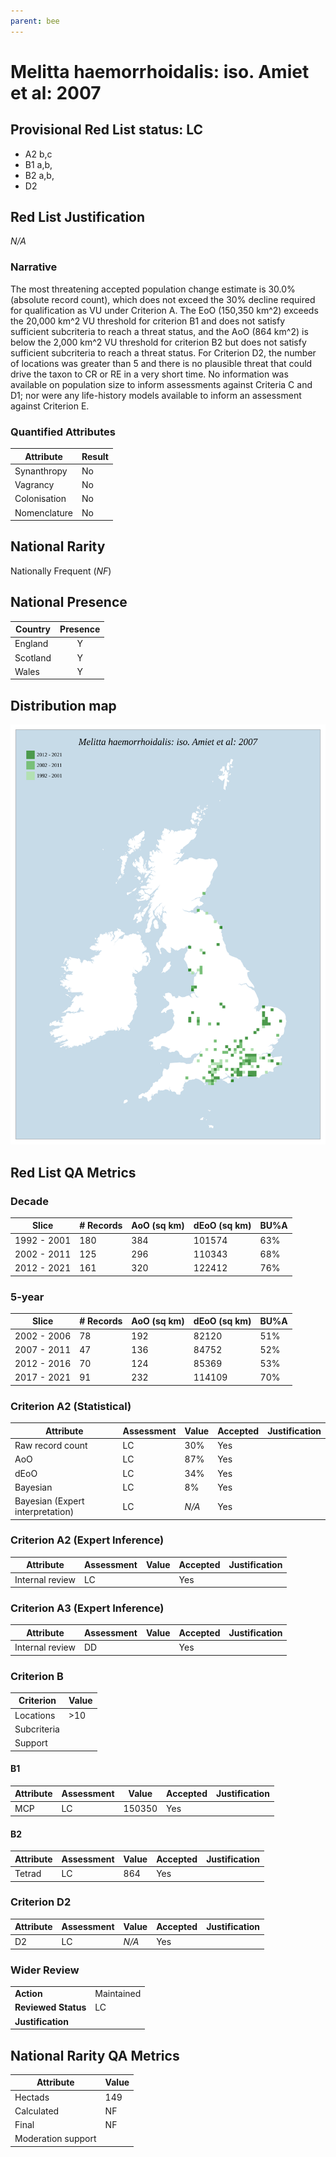 ```yaml
---
parent: bee
---
```


# Melitta haemorrhoidalis: iso. Amiet et al: 2007

## Provisional Red List status: LC
- A2 b,c
- B1 a,b, 
- B2 a,b, 
- D2

## Red List Justification
*N/A*
### Narrative


The most threatening accepted population change estimate is 30.0% (absolute record count), which does not exceed the 30% decline required for qualification as VU under Criterion A. The EoO (150,350 km^2) exceeds the 20,000 km^2 VU threshold for criterion B1 and does not satisfy sufficient subcriteria to reach a threat status, and the AoO (864 km^2) is below the 2,000 km^2 VU threshold for criterion B2 but does not satisfy sufficient subcriteria to reach a threat status. For Criterion D2, the number of locations was greater than 5 and there is no plausible threat that could drive the taxon to CR or RE in a very short time. No information was available on population size to inform assessments against Criteria C and D1; nor were any life-history models available to inform an assessment against Criterion E.
### Quantified Attributes
|Attribute|Result|
|---|---|
|Synanthropy|No|
|Vagrancy|No|
|Colonisation|No|
|Nomenclature|No|


## National Rarity
Nationally Frequent (*NF*)

## National Presence
|Country|Presence
|---|:-:|
|England|Y|
|Scotland|Y|
|Wales|Y|


## Distribution map
![](../map/246.svg)

## Red List QA Metrics
### Decade
| Slice | # Records | AoO (sq km) | dEoO (sq km) |BU%A |
|---|---|---|---|---|
|1992 - 2001|180|384|101574|63%|
|2002 - 2011|125|296|110343|68%|
|2012 - 2021|161|320|122412|76%|
### 5-year
| Slice | # Records | AoO (sq km) | dEoO (sq km) |BU%A |
|---|---|---|---|---|
|2002 - 2006|78|192|82120|51%|
|2007 - 2011|47|136|84752|52%|
|2012 - 2016|70|124|85369|53%|
|2017 - 2021|91|232|114109|70%|
### Criterion A2 (Statistical)
|Attribute|Assessment|Value|Accepted|Justification
|---|---|---|---|---|
|Raw record count|LC|30%|Yes||
|AoO|LC|87%|Yes||
|dEoO|LC|34%|Yes||
|Bayesian|LC|8%|Yes||
|Bayesian (Expert interpretation)|LC|*N/A*|Yes||
### Criterion A2 (Expert Inference)
|Attribute|Assessment|Value|Accepted|Justification
|---|---|---|---|---|
|Internal review|LC||Yes||
### Criterion A3 (Expert Inference)
|Attribute|Assessment|Value|Accepted|Justification
|---|---|---|---|---|
|Internal review|DD||Yes||
### Criterion B
|Criterion| Value|
|---|---|
|Locations|>10|
|Subcriteria||
|Support||
#### B1
|Attribute|Assessment|Value|Accepted|Justification
|---|---|---|---|---|
|MCP|LC|150350|Yes||
#### B2
|Attribute|Assessment|Value|Accepted|Justification
|---|---|---|---|---|
|Tetrad|LC|864|Yes||
### Criterion D2
|Attribute|Assessment|Value|Accepted|Justification
|---|---|---|---|---|
|D2|LC|*N/A*|Yes||
### Wider Review
|  |  |
|---|---|
|**Action**|Maintained|
|**Reviewed Status**|LC|
|**Justification**||


## National Rarity QA Metrics
|Attribute|Value|
|---|---|
|Hectads|149|
|Calculated|NF|
|Final|NF|
|Moderation support||


